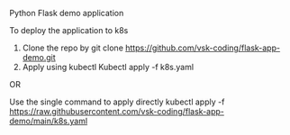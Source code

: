 Python Flask demo application 

To deploy the application to k8s 

1. Clone the repo by git clone https://github.com/vsk-coding/flask-app-demo.git
2. Apply using kubectl Kubectl apply -f k8s.yaml

OR

Use the single command to apply directly
  kubectl apply -f https://raw.githubusercontent.com/vsk-coding/flask-app-demo/main/k8s.yaml
